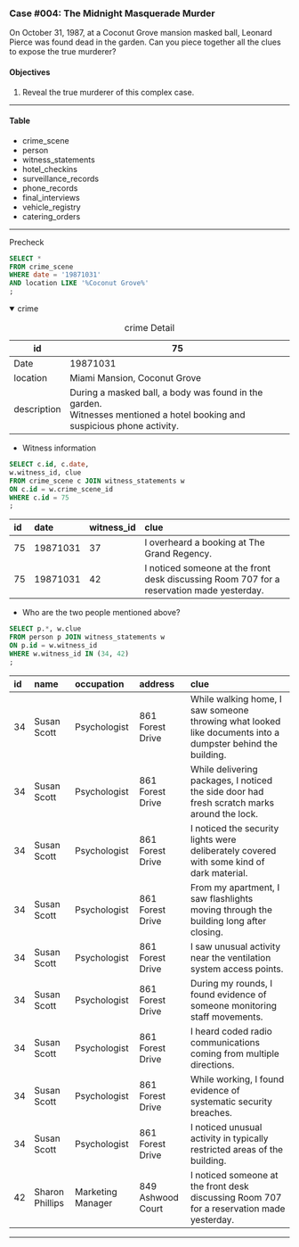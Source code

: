 ### Case #004: The Midnight Masquerade Murder
On October 31, 1987, at a Coconut Grove mansion masked ball, Leonard Pierce was found dead in the garden. Can you piece together all the clues to expose the true murderer?

#### Objectives
1. Reveal the true murderer of this complex case.
---
#### Table
* crime_scene
* person
* witness_statements
* hotel_checkins
* surveillance_records
* phone_records
* final_interviews
* vehicle_registry
* catering_orders
---
Precheck
```sql
SELECT *
FROM crime_scene
WHERE date = '19871031'
AND location LIKE '%Coconut Grove%'
;
```

<details open><summary> crime </summary>

  
<table>
  <caption> crime Detail </caption>
  <thead>
    <tr>
      <th>id</th> <th>75</th>
    </tr>
  </thead>
    <tr>
    <td> Date </td> <td>19871031</td>
  </tr>
  <tr>
    <td> location </td> <td>Miami Mansion, Coconut Grove</td>
  </tr>
  <tr>
    <td> description </td> <td>During a masked ball, a body was found in the garden. <br/>Witnesses mentioned a hotel booking and suspicious phone activity. </td>
  </tr>
  
</table>



* Witness information
```sql
SELECT c.id, c.date, 
w.witness_id, clue 
FROM crime_scene c JOIN witness_statements w
ON c.id = w.crime_scene_id
WHERE c.id = 75
;
```

|id|date|witness_id|clue|
|:----|:----|:----|:----|
|75|19871031|37|I overheard a booking at The Grand Regency.|
|75|19871031|42|I noticed someone at the front desk discussing Room 707 for a reservation made yesterday.|


* Who are the two people mentioned above?
```SQL
SELECT p.*, w.clue 
FROM person p JOIN witness_statements w
ON p.id = w.witness_id
WHERE w.witness_id IN (34, 42)
;
```
|id|name|occupation|address|clue|
|:----|:----|:----|:----|:----|
|34|Susan Scott|Psychologist|861 Forest Drive|While walking home, I saw someone throwing what looked like documents into a dumpster behind the building.|
|34|Susan Scott|Psychologist|861 Forest Drive|While delivering packages, I noticed the side door had fresh scratch marks around the lock.|
|34|Susan Scott|Psychologist|861 Forest Drive|I noticed the security lights were deliberately covered with some kind of dark material.|
|34|Susan Scott|Psychologist|861 Forest Drive|From my apartment, I saw flashlights moving through the building long after closing.|
|34|Susan Scott|Psychologist|861 Forest Drive|I saw unusual activity near the ventilation system access points.|
|34|Susan Scott|Psychologist|861 Forest Drive|During my rounds, I found evidence of someone monitoring staff movements.|
|34|Susan Scott|Psychologist|861 Forest Drive|I heard coded radio communications coming from multiple directions.|
|34|Susan Scott|Psychologist|861 Forest Drive|While working, I found evidence of systematic security breaches.|
|34|Susan Scott|Psychologist|861 Forest Drive|I noticed unusual activity in typically restricted areas of the building.|
|42|Sharon Phillips|Marketing Manager|849 Ashwood Court|I noticed someone at the front desk discussing Room 707 for a reservation made yesterday.|



</details>

---
